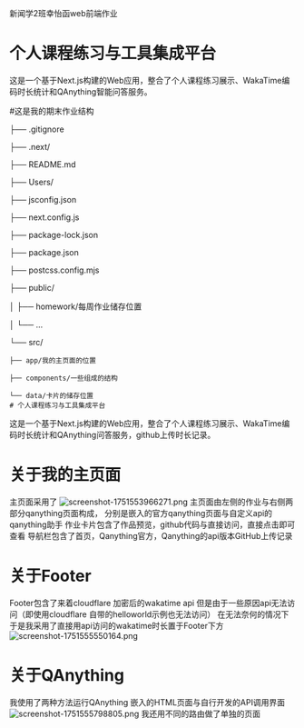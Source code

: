 新闻学2班幸怡函web前端作业
# 个人课程练习与工具集成平台

这是一个基于Next.js构建的Web应用，整合了个人课程练习展示、WakaTime编码时长统计和QAnything智能问答服务。

#这是我的期末作业结构

├── .gitignore

├── .next/

├── README.md

├── Users/

├── jsconfig.json

├── next.config.js

├── package-lock.json

├── package.json

├── postcss.config.mjs

├── public/

│   ├── homework/每周作业储存位置

│   └── ...

└── src/
    
    ├── app/我的主页面的位置
   
    ├── components/一些组成的结构
   
    └── data/卡片的储存位置
    # 个人课程练习与工具集成平台

这是一个基于Next.js构建的Web应用，整合了个人课程练习展示、WakaTime编码时长统计和QAnything问答服务，github上传时长记录。
# 关于我的主页面
主页面采用了
![screenshot-1751553966271.png](https://img.picui.cn/free/2025/07/03/686698337ba83.png)
主页面由左侧的作业与右侧两部分qanything页面构成，
分别是嵌入的官方qanything页面与自定义api的qanything助手
作业卡片包含了作品预览，github代码与直接访问，直接点击即可查看
导航栏包含了首页，Qanything官方，Qanything的api版本GitHub上传记录
# 关于Footer
Footer包含了来着cloudflare 加密后的wakatime api 但是由于一些原因api无法访问（即使用cloudflare 自带的helloworld示例也无法访问）
在无法奈何的情况下于是我采用了直接用api访问的wakatime时长置于Footer下方
![screenshot-1751555550164.png](https://img.picui.cn/free/2025/07/03/68669e574485b.png)
# 关于QAnything
我使用了两种方法运行QAnything
嵌入的HTML页面与自行开发的API调用界面
![screenshot-1751555798805.png](https://img.picui.cn/free/2025/07/03/68669edb7558f.png)
我还用不同的路由做了单独的页面

